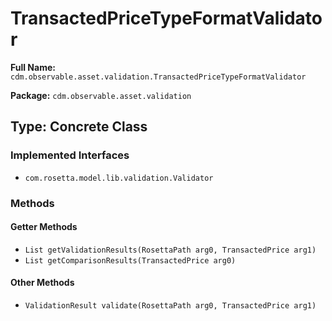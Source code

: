 # TransactedPriceTypeFormatValidator

**Full Name:** `cdm.observable.asset.validation.TransactedPriceTypeFormatValidator`

**Package:** `cdm.observable.asset.validation`

## Type: Concrete Class

### Implemented Interfaces

- `com.rosetta.model.lib.validation.Validator`

### Methods

#### Getter Methods

- `List getValidationResults(RosettaPath arg0, TransactedPrice arg1)`
- `List getComparisonResults(TransactedPrice arg0)`

#### Other Methods

- `ValidationResult validate(RosettaPath arg0, TransactedPrice arg1)`

